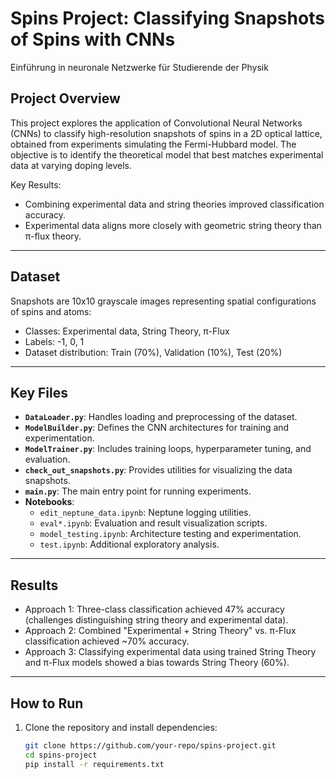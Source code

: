 # Spins Project: Classifying Snapshots of Spins with CNNs

Einführung in neuronale Netzwerke für Studierende der Physik

## Project Overview

This project explores the application of Convolutional Neural Networks (CNNs) to classify high-resolution snapshots of
spins in a 2D optical lattice, obtained from experiments simulating the Fermi-Hubbard model. The objective is to
identify the theoretical model that best matches experimental data at varying doping levels.

Key Results:

- Combining experimental data and string theories improved classification accuracy.
- Experimental data aligns more closely with geometric string theory than π-flux theory.

---

## Dataset

Snapshots are 10x10 grayscale images representing spatial configurations of spins and atoms:

- Classes: Experimental data, String Theory, π-Flux
- Labels: -1, 0, 1
- Dataset distribution: Train (70%), Validation (10%), Test (20%)

---

## Key Files

- **`DataLoader.py`**: Handles loading and preprocessing of the dataset.
- **`ModelBuilder.py`**: Defines the CNN architectures for training and experimentation.
- **`ModelTrainer.py`**: Includes training loops, hyperparameter tuning, and evaluation.
- **`check_out_snapshots.py`**: Provides utilities for visualizing the data snapshots.
- **`main.py`**: The main entry point for running experiments.
- **Notebooks**:
    - `edit_neptune_data.ipynb`: Neptune logging utilities.
    - `eval*.ipynb`: Evaluation and result visualization scripts.
    - `model_testing.ipynb`: Architecture testing and experimentation.
    - `test.ipynb`: Additional exploratory analysis.

---

## Results

- Approach 1: Three-class classification achieved 47% accuracy (challenges distinguishing string theory and experimental
  data).
- Approach 2: Combined "Experimental + String Theory" vs. π-Flux classification achieved ~70% accuracy.
- Approach 3: Classifying experimental data using trained String Theory and π-Flux models showed a bias towards String
  Theory (60%).

---

## How to Run

1. Clone the repository and install dependencies:
   ```bash
   git clone https://github.com/your-repo/spins-project.git
   cd spins-project
   pip install -r requirements.txt
